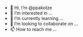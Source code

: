 - 👋 Hi, I’m @ppakotze
- 👀 I’m interested in ...
- 🌱 I’m currently learning ...
- 💞️ I’m looking to collaborate on ...
- 📫 How to reach me ...

<!---
ppakotze/ppakotze is a ✨ special ✨ repository because its `README.md` (this file) appears on your GitHub profile.
You can click the Preview link to take a look at your changes.
--->
